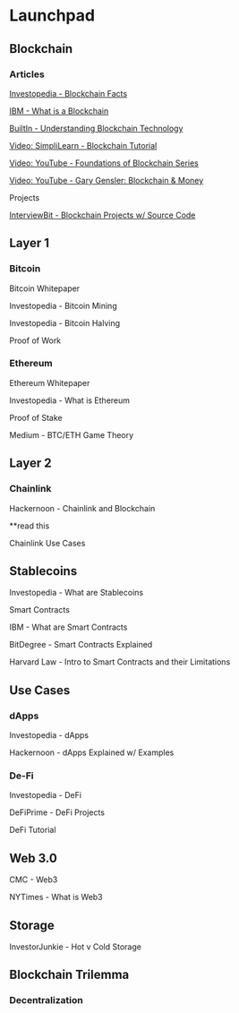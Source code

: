 # Launchpad

## Blockchain

### Articles

[Investopedia - Blockchain Facts](https://www.investopedia.com/terms/b/blockchain.asp)

[IBM - What is a Blockchain](https://www.ibm.com/topics/what-is-blockchain)

[BuiltIn - Understanding Blockchain Technology](https://builtin.com/blockchain)


[Video: SimpliLearn - Blockchain Tutorial](https://www.simplilearn.com/tutorials/blockchain-tutorial)

[Video: YouTube - Foundations of Blockchain Series](https://www.youtube.com/playlist?list=PLEGCF-WLh2RLOHv_xUGLqRts_9JxrckiA)

[Video: YouTube - Gary Gensler: Blockchain & Money](https://youtu.be/EH6vE97qIP4)

Projects

[InterviewBit - Blockchain Projects w/ Source Code](https://www.interviewbit.com/blog/blockchain-projects/)

## Layer 1

### Bitcoin

Bitcoin Whitepaper

Investopedia - Bitcoin Mining

Investopedia - Bitcoin Halving

Proof of Work

### Ethereum

Ethereum Whitepaper

Investopedia - What is Ethereum

Proof of Stake


Medium - BTC/ETH Game Theory


## Layer 2

### Chainlink

Hackernoon - Chainlink and Blockchain

**read this

Chainlink Use Cases



## Stablecoins

Investopedia - What are Stablecoins

Smart Contracts

IBM - What are Smart Contracts

BitDegree - Smart Contracts Explained

Harvard Law - Intro to Smart Contracts and their Limitations

## Use Cases
### dApps

Investopedia - dApps

Hackernoon - dApps Explained w/ Examples


### De-Fi

Investopedia - DeFi

DeFiPrime - DeFi Projects

DeFi Tutorial


## Web 3.0

CMC - Web3

NYTimes - What is Web3

## Storage

InvestorJunkie - Hot v Cold Storage

## Blockchain Trilemma

### Decentralization


